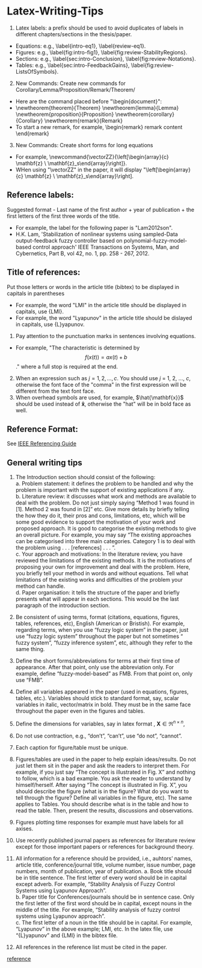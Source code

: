 # Latex-Writing-Tips


1. Latex labels: a prefix should be used to avoid duplicates of labels in different chapters/sections in the thesis/paper.
  * Equations: e.g., \label{intro-eq1}, \label{review-eq1}.  
  * Figures: e.g., \label{fig:intro-fig1}, \label{fig:review-StabilityRegions}.  
  * Sections: e.g., \label{sec:intro-Conclusion}, \label{fig:review-Notations}.  
  * Tables: e.g., \label{sec:intro-FeedbackGains}, \label{fig:review-ListsOfSymbols}.  

2. New Commands: Create new commands for Corollary/Lemma/Proposition/Remark/Theorem/
  * Here are the command placed before "\begin{document}":  
  * \newtheorem{theorem}{Theorem}
    \newtheorem{lemma}{Lemma}
    \newtheorem{proposition}{Proposition}
    \newtheorem{corollary}{Corollary}
    \newtheorem{remark}{Remark}  
  * To start a new remark, for example, \begin{remark} remark content \end{remark}  

3. New Commands: Create short forms for long equations
  * For example, \newcommand{\vectorZZ}{\left[\begin{array}{c} \mathbf{z} \\ \mathbf{z}_s\end{array}\right]}.  
  * WHen using "\vectorZZ" in the paper, it will display "\left[\begin{array}{c} \mathbf{z} \\ \mathbf{z}_s\end{array}\right].  

## Reference labels:
Suggested format - Last name of the first author + year of publication + the first letters of the first three words of the title.
  * For example, the label for the following paper is "Lam2012son".  
  * H.K. Lam, 'Stabilization of nonlinear systems using sampled-Data output-feedback fuzzy controller based on polynomial-fuzzy-model-based control approach' IEEE Transactions on Systems, Man, and Cybernetics, Part B, vol 42, no. 1, pp. 258 - 267, 2012.  

## Title of references:
Put those letters or words in the article title (bibtex) to be displayed in capitals in parentheses
  * For example, the word "LMI" in the article title should be displayed in capitals, use {LMI}.  
  * For example, the word "Lyapunov" in the article title should be dislayed in capitals, use {L}yapunov.  
1. Pay attention to the punctuation marks in sentences involving equations.
  * For example, "The characteristic is determined by $$f(x(t)) = a x(t) + b$$." where a full stop is required at the end.  
2. When an expression such as $j = 1, 2, \ldots, c$.  You should use $j$ = 1, 2, $\ldots$, $c$, otherwise the font face of the "comma" in the first expression will be different from the text font face.  
3. When overhead symbols are used, for example, $\hat{\mathbf{x}}$ should be used instead of $\mathbf{\hat{x}}$, otherwise the "hat" will be in bold face as well.  

## Reference Format:
See [IEEE Referencing Guide](https://nms.kcl.ac.uk/hk.lam/HKLam/images/Files/IEEE%20Referencing%20Guide.pdf)

## General writing tips

1. The Introduction section should consist of the following:  
  a. Problem statement: it defines the problem to be handled and why the problem is important with the support of existing applications if any.    
  b. Literature review: it discusses what work and methods are available to deal with the problem.  Do not just simply saying “Method 1 was found in [1]. Method 2 was found in [2]” etc.  Give more details by briefly telling the how they do it, their pros and cons, limitations, etc, which will be some good evidence to support the motivation of your work and proposed approach.  It is good to categorise the existing methods to give an overall picture.  For example, you may say “The existing approaches can be categorised into three main categories.  Category 1 is to deal with the problem using . . . [references] . . . ”.    
  c. Your approach and motivations: In the literature review, you have reviewed the limitations of the existing methods. It is the motivations of proposing your own for improvement and deal with the problem.  Here, you briefly tell your method in words and without equations.  Tell what limitations of the existing works and difficulties of the problem your method can handle.    
  d. Paper organisation:  it tells the structure of the paper and briefly presents what will appear in each sections. This would be the last paragraph of the introduction section.    

2. Be consistent of using terms, format (citations, equations, figures, tables, references, etc), English (American  or Bristish).  For example, regarding terms, when you use “fuzzy logic system” in the paper, just use “fuzzy logic system” throughout the paper but not sometimes “ fuzzy system”, “fuzzy inference system”, etc, although they refer to the same thing.
3. Define the short forms/abbreviations for terms at their first time of appearance.  After that point, only use the abbreviation only.  For example, define “fuzzy-model-based” as FMB.  From that point on, only use “FMB”.
4. Define all variables appeared in the paper (used in equations, figures, tables, etc.).  Variables should stick to standard format, say, scalar variables in italic, vector/matrix in bold. They must be in the same face throughout the paper even in the figures and tables.
5. Define the dimensions for variables, say in latex format , $\mathbf{X} \in \Re^{n \times n}$, 
6. Do not use contraction, e.g., “don’t”, “can’t”, use “do not”, “cannot”.
7. Each caption for figure/table must be unique.
8. Figures/tables are used in the paper to help explain ideas/results.  Do not just let them sit in the paper and ask the readers to interpret them.  For example, if you just say “The concept is illustrated in Fig. X” and nothing to follow, which is a bad example.  You ask the reader to understand by himself/herself.  After saying “The concept is illustrated in Fig. X”, you should describe the figure (what is in the figure? What do you want to tell through the figure? Define all variables in the figure, etc).  The same applies to Tables.  You should describe what is in the table and how to read the table.  Then, present the results, discussions and observations.
9. Figures plotting time responses for example must have labels for all axises.
10. Use recently published journal papers as references for literature review except for those important papers or references for background theory.
11. All information for a reference should be provided, i.e., auhtors’ names, article title, conference/journal title, volume number, issue number, page numbers, month of publication, year of publication.
  a. Book title should be in title sentence. The first letter of every word should be in capital except adverb. For example, “Stability Analysis of Fuzzy Control Systems using Lyapunov Approach”.    
  b. Paper title for Conferences/journals should be in sentence case. Only the first letter of the first word should be in capital, except nouns in the middle of the title. For example, “Stability analysis of fuzzy control systems using Lyapunov approach”.  
  c. The first letter of a noun in the title should be in capital. For example, “Lyapunov” in the above example; LMI, etc. In the latex file, use “{L}yapunov” and {LMI} in the bibtex file.  
12. All references in the reference list must be cited in the paper.

[reference](https://nms.kcl.ac.uk/hk.lam/HKLam/index.php/latex-writing-tips)


